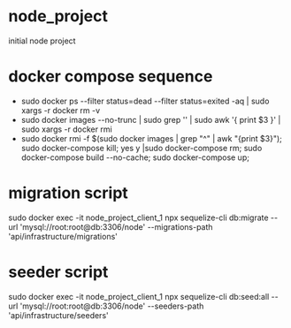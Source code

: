 # node_project
initial node project
# docker compose sequence
- sudo docker ps --filter status=dead --filter status=exited -aq | sudo xargs -r docker rm -v
- sudo docker images --no-trunc | sudo grep '<none>' | sudo awk '{ print $3 }' | sudo xargs -r docker rmi
- sudo docker rmi -f $(sudo docker images | grep "^<none>" | awk "{print $3}"); sudo docker-compose kill; yes y |sudo docker-compose rm; sudo docker-compose build --no-cache; sudo docker-compose up;
# migration script
sudo docker exec -it node_project_client_1 npx sequelize-cli db:migrate --url 'mysql://root:root@db:3306/node' --migrations-path 'api/infrastructure/migrations'
# seeder script
sudo docker exec -it node_project_client_1 npx sequelize-cli db:seed:all --url 'mysql://root:root@db:3306/node' --seeders-path 'api/infrastructure/seeders'
